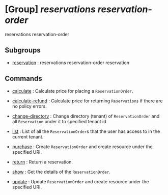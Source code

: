 # [Group] _reservations reservation-order_

reservations reservation-order

## Subgroups

- [reservation](/Commands/reservations/reservation-order/reservation/readme.md)
: reservations reservation-order reservation

## Commands

- [calculate](/Commands/reservations/reservation-order/_calculate.md)
: Calculate price for placing a `ReservationOrder`.

- [calculate-refund](/Commands/reservations/reservation-order/_calculate-refund.md)
: Calculate price for returning `Reservations` if there are no policy errors.

- [change-directory](/Commands/reservations/reservation-order/_change-directory.md)
: Change directory (tenant) of `ReservationOrder` and all `Reservation` under it to specified tenant id

- [list](/Commands/reservations/reservation-order/_list.md)
: List of all the `ReservationOrder`s that the user has access to in the current tenant.

- [purchase](/Commands/reservations/reservation-order/_purchase.md)
: Create `ReservationOrder` and create resource under the specified URI.

- [return](/Commands/reservations/reservation-order/_return.md)
: Return a reservation.

- [show](/Commands/reservations/reservation-order/_show.md)
: Get the details of the `ReservationOrder`.

- [update](/Commands/reservations/reservation-order/_update.md)
: Update `ReservationOrder` and create resource under the specified URI.
